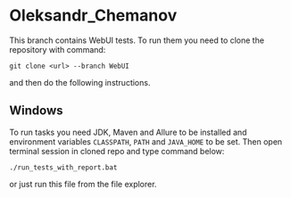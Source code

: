 # Oleksandr_Chemanov
This branch contains WebUI tests. To run them you need to clone the repository with command:
```
git clone <url> --branch WebUI
``` 
and then do the following instructions.

## Windows
To run tasks you need JDK, Maven and Allure to be installed and environment variables `CLASSPATH`, `PATH` and `JAVA_HOME` to be set. Then open terminal session in cloned repo and type command below:
```
./run_tests_with_report.bat
```

or just run this file from the file explorer.
